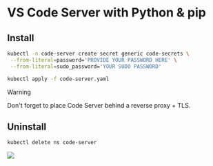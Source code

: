 # VS Code Server with Python & pip

## Install
```sh
kubectl -n code-server create secret generic code-secrets \
 --from-literal=password='PROVIDE YOUR PASSWORD HERE' \
 --from-literal=sudo_password='YOUR SUDO PASSWORD'

kubectl apply -f code-server.yaml
```

> [!WARNING]  
> Don't forget to place Code Server behind a reverse proxy + TLS.

## Uninstall
```sh
kubectl delete ns code-server
```

![](https://github.com/sergeykorablin/code-server-python/actions/workflows/docker-image.yml/badge.svg)
